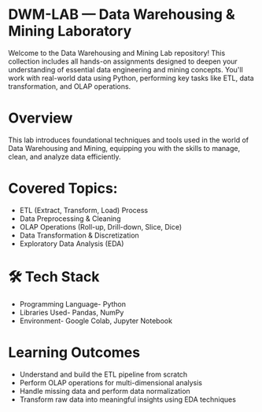 # DWM-LAB — Data Warehousing & Mining Laboratory  

Welcome to the Data Warehousing and Mining Lab repository! This collection includes all hands-on assignments designed to deepen your understanding of essential data engineering and mining concepts. You'll work with real-world data using Python, performing key tasks like ETL, data transformation, and OLAP operations.

# Overview  

This lab introduces foundational techniques and tools used in the world of Data Warehousing and Mining, equipping you with the skills to manage, clean, and analyze data efficiently.

# Covered Topics:
* ETL (Extract, Transform, Load) Process
* Data Preprocessing & Cleaning
* OLAP Operations (Roll-up, Drill-down, Slice, Dice)
* Data Transformation & Discretization
* Exploratory Data Analysis (EDA)

# 🛠️ Tech Stack

* Programming Language-	Python
* Libraries Used-	Pandas, NumPy
* Environment-	Google Colab, Jupyter Notebook

# Learning Outcomes  
* Understand and build the ETL pipeline from scratch
* Perform OLAP operations for multi-dimensional analysis
* Handle missing data and perform data normalization
* Transform raw data into meaningful insights using EDA techniques
